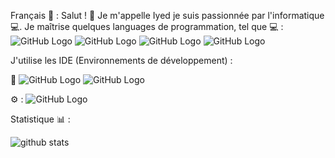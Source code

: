 Français 🎈 :
Salut ! 👋
Je m'appelle Iyed je suis passionnée par l'informatique 💻.
Je maîtrise quelques languages de programmation, tel que 
💻 : ![GitHub Logo](https://camo.githubusercontent.com/c2991c3d6d6a9a5f360839ea71e6c5eef2589216b7ceccad11c475cf7f3d20ae/68747470733a2f2f696d672e736869656c64732e696f2f62616467652f2d48544d4c2d3333333333333f7374796c653d666c61742d737175617265266c6f676f3d48544d4c35)
![GitHub Logo](https://camo.githubusercontent.com/4900197255fc7694057b54de58b053f04888bc3d8a264cb1ae16fe4e79160f11/68747470733a2f2f696d672e736869656c64732e696f2f62616467652f2d4353532d3333333333333f7374796c653d666c61742d737175617265266c6f676f3d43535333266c6f676f436f6c6f723d313537324236)
![GitHub Logo](https://camo.githubusercontent.com/9aeca38fdfa4abfa57cf610be1f6c52800f30016ea195adea93e48becace035b/68747470733a2f2f696d672e736869656c64732e696f2f62616467652f2d426f6f7473747261702d3333333333333f7374796c653d666c61742d737175617265266c6f676f3d626f6f747374726170266c6f676f436f6c6f723d353633443743)
![GitHub Logo](https://camo.githubusercontent.com/8a0d3f0b872a6565c7861eb325dcb77631b791cb3b5ea0b3570f56ee5858de2d/68747470733a2f2f696d672e736869656c64732e696f2f62616467652f2d507974686f6e2d3333333333333f7374796c653d666c61742d737175617265266c6f676f3d707974686f6e)

J'utilise les IDE (Environnements de développement) :

🔧  ![GitHub Logo](https://camo.githubusercontent.com/2478030ce7d24f0f315491849f1149e7004d66c298e370496820e6c9e5eb0776/68747470733a2f2f696d672e736869656c64732e696f2f62616467652f2d56697375616c25323053747564696f253230436f64652d3333333333333f7374796c653d666c61742d737175617265266c6f676f3d76697375616c2d73747564696f2d636f6465266c6f676f436f6c6f723d303037414343)
![GitHub Logo](https://camo.githubusercontent.com/5c1c8b131644ead0389ff4c9547109a04647d97f6d0f938781d25f24522e4f89/68747470733a2f2f696d672e736869656c64732e696f2f62616467652f2d45636c697073652d3333333333333f7374796c653d666c61742d737175617265266c6f676f3d65636c69707365266c6f676f436f6c6f723d303037414343)


⚙️ : ![GitHub Logo](https://camo.githubusercontent.com/1b2a7f63974cbdae924ca7572d05a5417a65294bb419265b61e0fdc03f44527d/68747470733a2f2f696d672e736869656c64732e696f2f62616467652f2d4769742d3333333333333f7374796c653d666c61742d737175617265266c6f676f3d676974)

Statistique 📊 :

![github stats](https://github-readme-stats.vercel.app/api?username=iyed-dev&show_icons=true&theme=tokyonight&count_private=true)

